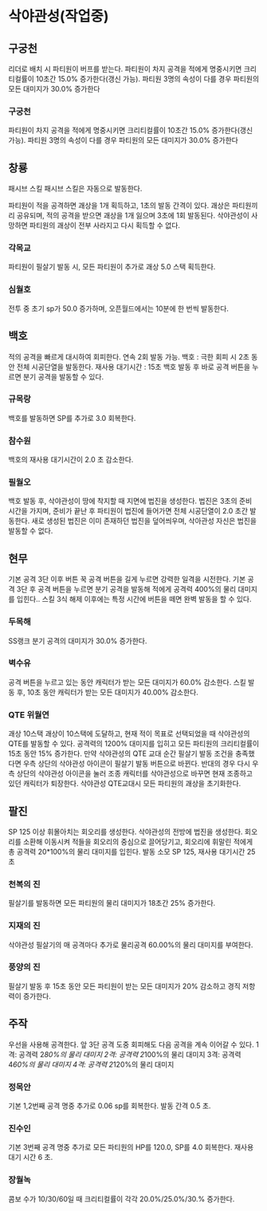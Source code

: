 # 삭야관성(작업중)

## 구궁천

리더로 배치 시 파티원이 버프를 받는다.
파티원이 차지 공격을 적에게 명중시키면 크리티컬률이 10초간 15.0% 증가한다(갱신 가능). 파티원 3명의 속성이 다를 경우 파티원의 모든 대미지가 30.0% 증가한다

### 구궁천

파티원이 차지 공격을 적에게 명중시키면 크리티컬률이 10초간 15.0% 증가한다(갱신 가능). 파티원 3명의 속성이 다를 경우 파티원의 모든 대미지가 30.0% 증가한다

## 창룡

패시브 스킬
패시브 스킬은 자동으로 발동한다.

파티원이 적을 공격하면 괘상을 1개 획득하고, 1초의 발동 간격이 있다.
괘상은 파티원끼리 공유되며, 적의 공격을 받으면 괘상을 1개 잃으며 3초에 1회 발동된다.
삭야관성이 사망하면 파티원의 괘상이 전부 사라지고 다시 획득할 수 없다.

### 각목교

파티원이 필살기 발동 시, 모든 파티원이 추가로 괘상 5.0 스택 획득한다.

### 심월호

전투 중 초기 sp가 50.0 증가하며, 오픈월드에서는 10분에 한 번씩 발동한다.

## 백호

적의 공격을 빠르게 대시하여 회피한다. 연속 2회 발동 가능. 백호 : 극한 회피 시 2초 동안 전체 시공단열을 발동한다. 재사용 대기시간 : 15초
백호 발동 후 바로 공격 버튼을 누르면 분기 공격을 발동할 수 있다.

### 규목랑

백호를 발동하면 SP를 추가로 3.0 회복한다.

### 참수원

백호의 재사용 대기시간이 2.0 초 감소한다.

### 필월오

백호 발동 후, 삭야관성이 땅에 착지할 때 지면에 법진을 생성한다.
법진은 3초의 준비 시간을 가지며, 준비가 끝난 후 파티원이 법진에 들어가면 전체 시공단열이 2.0 초간 발동한다.
새로 생성된 법진은 이미 존재하던 법진을 덮어씌우며, 삭아관성 자신은 법진을 발동할 수 없다.

## 현무

기본 공격 3단 이후 버튼 꾹
공격 버튼을 길게 누르면 강력한 일격을 시전한다.
기본 공격 3단 후 공격 버튼을 누르면 분기 공격을 발동해 적에게 공격력 400%의 물리 대미지를 입힌다..
스킬 3식 해제 이후에는 특정 시간에 버튼을 떼면 완벽 발동을 할 수 있다.

### 두목해

SS랭크
분기 공격의 대미지가 30.0% 증가한다.

### 벽수유

공격 버튼을 누르고 있는 동안 캐릭터가 받는 모든 대미지가 60.0% 감소한다. 스킬 발동 후, 10초 동안 캐릭터가 받는 모든 대미지가 40.00% 감소한다.

### QTE 위월연

괘상 10스택
괘상이 10스택에 도달하고, 현재 적이 목표로 선택되었을 때 삭야관성의 QTE를 발동할 수 있다.
공격력의 1200% 대미지를 입히고 모든 파티원의 크리티컬률이 15초 동안 15% 증가한다.
만약 삭야관성의 QTE 교대 순간 필살기 발동 조건을 충족했다면 우측 상단의 삭야관성 아이콘이 필살기 발동 버튼으로 바뀐다.
반대의 경우 다시 우측 상단의 삭야관성 아이콘을 눌러 조종 캐릭터를 삭야관성으로 바꾸면 현재 조종하고 있던 캐릭터가 퇴장한다.
삭야관성 QTE교대시 모든 파티원의 괘상을 초기화한다.

## 팔진

SP 125 이상
휘몰아치는 회오리를 생성한다.
삭야관성의 전방에 법진을 생성한다.
회오리를 소환해 이동시켜 적들을 회오리의 중심으로 끌어당기고, 회오리에 휘말린 적에게 총 공격력 20\*100%의 물리 대미지를 입힌다.
발동 소모 SP 125, 재사용 대기시간 25 초

### 천복의 진

필살기를 발동하면 모든 파티원의 물리 대미지가 18초간 25% 증가한다.

### 지재의 진

삭야관성 필살기의 매 공격마다 추가로 물리공격 60.00%의 물리 대미지를 부여한다.

### 풍양의 진

필살기 발동 후 15초 동안 모든 파티원이 받는 모든 대미지가 20% 감소하고 경직 저항력이 증가한다.

## 주작

우선을 사용해 공격한다. 앞 3단 공격 도중 회피해도 다음 공격을 계속 이어갈 수 있다.
1격: 공격력 2*80%의 물리 대미지
2격: 공격력 2*100%의 물리 대미지
3격: 공격력 4*60%의 물리 대미지
4격: 공격력 2*120%의 물리 대미지

### 정목안

기본 1,2번째 공격 명중
추가로 0.06 sp를 회복한다. 발동 간격 0.5 초.

### 진수인

기본 3번째 공격 명중
추가로 모든 파티원의 HP를 120.0, SP를 4.0 회복한다. 재사용 대기 시간 6 초.

### 장월녹

콤보 수가 10/30/60일 때 크리티컬률이 각각 20.0%/25.0%/30.% 증가한다.
